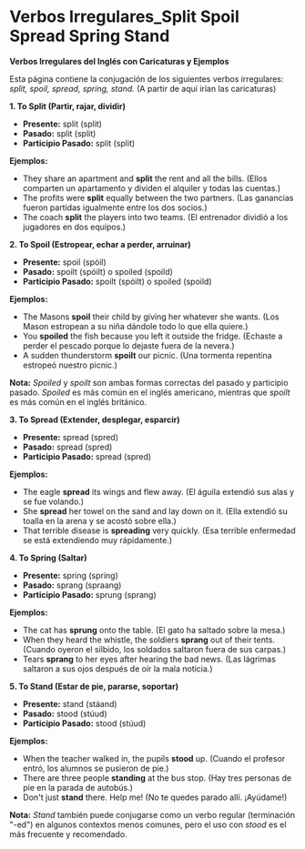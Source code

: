 # Verbos Irregulares_Split Spoil Spread Spring Stand



**Verbos Irregulares del Inglés con Caricaturas y Ejemplos**

Esta página contiene la conjugación de los siguientes verbos irregulares: *split, spoil, spread, spring, stand.* (A partir de aquí irían las caricaturas)

**1. To Split (Partir, rajar, dividir)**

*   **Presente:** split (split)
*   **Pasado:** split (split)
*   **Participio Pasado:** split (split)

**Ejemplos:**

*   They share an apartment and **split** the rent and all the bills. (Ellos comparten un apartamento y dividen el alquiler y todas las cuentas.)
*   The profits were **split** equally between the two partners. (Las ganancias fueron partidas igualmente entre los dos socios.)
*   The coach **split** the players into two teams. (El entrenador dividió a los jugadores en dos equipos.)

**2. To Spoil (Estropear, echar a perder, arruinar)**

*   **Presente:** spoil (spóil)
*   **Pasado:** spoilt (spóilt)  o spoiled (spoild)
*   **Participio Pasado:** spoilt (spóilt) o spoiled (spoild)

**Ejemplos:**

*   The Masons **spoil** their child by giving her whatever she wants. (Los Mason estropean a su niña dándole todo lo que ella quiere.)
*   You **spoiled** the fish because you left it outside the fridge. (Echaste a perder el pescado porque lo dejaste fuera de la nevera.)
*   A sudden thunderstorm **spoilt** our picnic. (Una tormenta repentina estropeó nuestro picnic.)

**Nota:**  *Spoiled* y *spoilt* son ambas formas correctas del pasado y participio pasado. *Spoiled* es más común en el inglés americano, mientras que *spoilt* es más común en el inglés británico.

**3. To Spread (Extender, desplegar, esparcir)**

*   **Presente:** spread (spred)
*   **Pasado:** spread (spred)
*   **Participio Pasado:** spread (spred)

**Ejemplos:**

*   The eagle **spread** its wings and flew away. (El águila extendió sus alas y se fue volando.)
*   She **spread** her towel on the sand and lay down on it. (Ella extendió su toalla en la arena y se acostó sobre ella.)
*   That terrible disease is **spreading** very quickly. (Esa terrible enfermedad se está extendiendo muy rápidamente.)

**4. To Spring (Saltar)**

*   **Presente:** spring (spring)
*   **Pasado:** sprang (spraang)
*   **Participio Pasado:** sprung (sprang)

**Ejemplos:**

*   The cat has **sprung** onto the table. (El gato ha saltado sobre la mesa.)
*   When they heard the whistle, the soldiers **sprang** out of their tents. (Cuando oyeron el silbido, los soldados saltaron fuera de sus carpas.)
*   Tears **sprang** to her eyes after hearing the bad news. (Las lágrimas saltaron a sus ojos después de oír la mala noticia.)

**5. To Stand (Estar de pie, pararse, soportar)**

*   **Presente:** stand (stáand)
*   **Pasado:** stood (stúud)
*   **Participio Pasado:** stood (stúud)

**Ejemplos:**

*   When the teacher walked in, the pupils **stood** up. (Cuando el profesor entró, los alumnos se pusieron de pie.)
*   There are three people **standing** at the bus stop. (Hay tres personas de pie en la parada de autobús.)
*   Don't just **stand** there. Help me! (No te quedes parado allí. ¡Ayúdame!)

**Nota:** *Stand* también puede conjugarse como un verbo regular (terminación "-ed") en algunos contextos menos comunes, pero el uso con *stood* es el más frecuente y recomendado.
